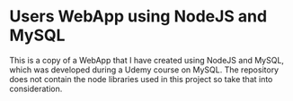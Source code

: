 # Users WebApp using NodeJS and MySQL
This is a copy of a WebApp that I have created using NodeJS and MySQL, which was developed during a Udemy course on MySQL. The repository does not contain the node libraries used in this project so take that into consideration.
